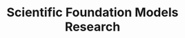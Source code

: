 ---
title: "Scientific Foundation Models Research"
publishDate: 2025-06-03
description: "Our work on <em>Scientific Foundation models</em> has been accepted at ICML 2025 Workshop - Toward Scientific Foundation Models for Aquatic Ecosystems!"
category: "Publication"
---